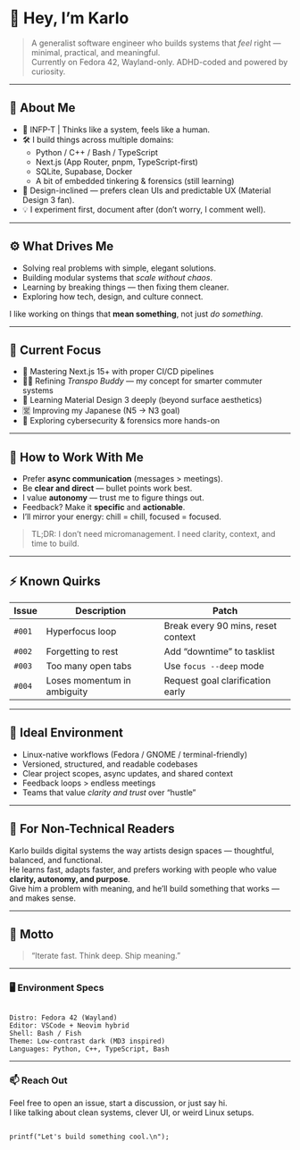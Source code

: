 # 👋 Hey, I’m Karlo

> A generalist software engineer who builds systems that *feel* right — minimal, practical, and meaningful.  
> Currently on Fedora 42, Wayland-only. ADHD-coded and powered by curiosity.

---

## 🧠 About Me

- 🧩 INFP-T | Thinks like a system, feels like a human.  
- 🛠️ I build things across multiple domains:
  - Python / C++ / Bash / TypeScript  
  - Next.js (App Router, pnpm, TypeScript-first)  
  - SQLite, Supabase, Docker  
  - A bit of embedded tinkering & forensics (still learning)  
- 🎨 Design-inclined — prefers clean UIs and predictable UX (Material Design 3 fan).  
- 💡 I experiment first, document after (don’t worry, I comment well).  

---

## ⚙️ What Drives Me

- Solving real problems with simple, elegant solutions.  
- Building modular systems that *scale without chaos*.  
- Learning by breaking things — then fixing them cleaner.  
- Exploring how tech, design, and culture connect.  

I like working on things that **mean something**, not just *do something*.

---

## 🧭 Current Focus

- 🧱 Mastering Next.js 15+ with proper CI/CD pipelines  
- 🧑‍💻 Refining *Transpo Buddy* — my concept for smarter commuter systems  
- 🧩 Learning Material Design 3 deeply (beyond surface aesthetics)  
- 🈺 Improving my Japanese (N5 → N3 goal)  
- 🧰 Exploring cybersecurity & forensics more hands-on  

---

## 💬 How to Work With Me

- Prefer **async communication** (messages > meetings).  
- Be **clear and direct** — bullet points work best.  
- I value **autonomy** — trust me to figure things out.  
- Feedback? Make it **specific** and **actionable**.  
- I’ll mirror your energy: chill = chill, focused = focused.  

> TL;DR: I don’t need micromanagement. I need clarity, context, and time to build.

---

## ⚡ Known Quirks

| Issue | Description | Patch |
|-------|--------------|-------|
| `#001` | Hyperfocus loop | Break every 90 mins, reset context |
| `#002` | Forgetting to rest | Add “downtime” to tasklist |
| `#003` | Too many open tabs | Use `focus --deep` mode |
| `#004` | Loses momentum in ambiguity | Request goal clarification early |

---

## 🧩 Ideal Environment

- Linux-native workflows (Fedora / GNOME / terminal-friendly)
- Versioned, structured, and readable codebases  
- Clear project scopes, async updates, and shared context  
- Feedback loops > endless meetings  
- Teams that value *clarity and trust* over “hustle”  

---

## 🔐 For Non-Technical Readers

Karlo builds digital systems the way artists design spaces — thoughtful, balanced, and functional.  
He learns fast, adapts faster, and prefers working with people who value **clarity, autonomy, and purpose**.  
Give him a problem with meaning, and he’ll build something that works — and makes sense.

---

## 🧬 Motto

> “Iterate fast. Think deep. Ship meaning.”

---

### 🖥️ Environment Specs
```

Distro: Fedora 42 (Wayland)
Editor: VSCode + Neovim hybrid
Shell: Bash / Fish
Theme: Low-contrast dark (MD3 inspired)
Languages: Python, C++, TypeScript, Bash

```

---

### 📫 Reach Out

Feel free to open an issue, start a discussion, or just say hi.  
I like talking about clean systems, clever UI, or weird Linux setups.

```

printf("Let's build something cool.\n");

```
